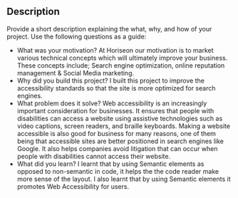 

## Description

Provide a short description explaining the what, why, and how of your project. Use the following questions as a guide:

- What was your motivation? 
At Horiseon our motivation is to market various technical concepts which will ultimately improve your business. These concepts include; Search engine optimization, online reputation management & Social Media marketing.
- Why did you build this project? 
I built this project to improve the accessibility standards so that the site is more optimized for search engines. 
- What problem does it solve? 
Web accessibility is an increasingly important consideration for businesses. It ensures that people with disabilities can access a website using assistive technologies such as video captions, screen readers, and braille keyboards. Making a website accessible is also good for business for many reasons, one of them being that accessible sites are better positioned in search engines like Google. It also helps companies avoid litigation that can occur when people with disabilities cannot access their website.
- What did you learn?
I learnt that by using Semantic elements as opposed to non-semantic in code, it helps the the code reader make more sense of the layout. I also learnt that by using Semantic elements it promotes Web Accessibility for users. 



